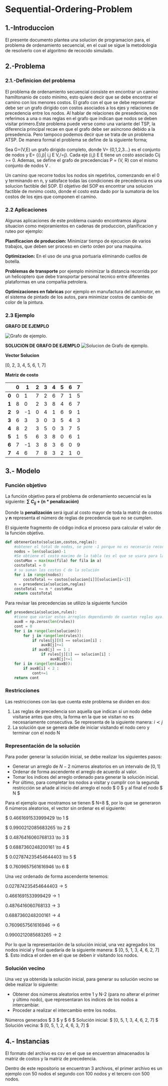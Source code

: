 # Sequential-Ordering-Problem

## 1.-Introduccion ##

El presente documento plantea una solucion de programacion para, el problema de ordenamiento secuencial, en el cual se sigue la metodologia de resolverlo con el algoritmo de recocido simulado.


## 2.-Problema ##

### 2.1.-Definicion del problema ###

El problema de ordenamiento secuencial consiste en encontrar un camino hamiltonanio de costo minimo, esto quiere decir que se debe encontrar el camino con los menores costos. El grafo con el que se debe representar debe ser un grafo dirigido con costos asociados a los ejes y relaciones de precedencia entre los nodos. Al hablar de relaciones de presedencia, nos referimos a una o mas reglas en el grafo que indican que nodos se deben visitar primero.Este problema puede verse como una variante del TSP, la diferencia principal recae en que el grafo debe ser asincrono debido a la presedencia. Pero tampoco podemos decir que se trata de un problema ATSP.
De manera formal el problema se define de la siguiente forma;

Sea G=(V,E) un grafo dirigido completo, donde V= {0,1,2,3...} es el conjunto de nodos y E= {(i,j)| i,j E V,/=j}. Cada eje (i,j) E E tiene un costo asociado Cij >= 0. Ademas, se define el grafo de precedencias P = (V, R) con el mismo conjunto de nodos V .

Un camino que recorre todos los nodos sin repetirlos, comenzando en el 0 y terminando en n, y satisface todas las condiciones de precedencia es una solucion factible del SOP. El objetivo del SOP es encontrar una solucion factible de mınimo costo, donde el costo esta dado por la sumatoria de los costos de los ejes que componen el camino.


### 2.2 Aplicaciones ###
Algunas aplicaciones de este problema cuando encontramos alguna situacion como mejoramientos en cadenas de produccion, planificacion y ruteo por ejemplo:

**Planificacion de produccion:** Minimizar tiempo de ejecucion de varios trabajos, que deben ser proceso en cierto orden por una maquina.

**Optimizacion:** En el uso de una grua portuaria eliminando cuellos de botella.

**Problemas de transporte** por ejemplo minimizar la distancia recorrida por un helicoptero que debe transportar personal tecnico entre diferentes plataformas en una compañia petrolera.

**Optimizaciones en fabricas** por ejemplo en manufactura del automotor, en el sistema de pintado de los autos, para minimizar costos de cambio de color de la pintura.

### 2.3 Ejemplo ### 
**GRAFO DE EJEMPLO**

![Grafo de ejemplo.](https://graphonline.ru/tmp/saved/hh/hhFcwtLeeqzqzogz.png)  

**SOLUCION DE GRAFO DE EJEMPLO**
![Solucion de Grafo de ejemplo.](https://graphonline.ru/tmp/saved/gY/gYHqUXAsCVVxnMec.png)

**Vector Solucion**

[0, 2, 3, 4, 5, 6, 1, 7]

**Matriz de costo**


| |0 |1 |2 |3 |4 |5 |6 |7 |
|--|--|--|--|--|--|--|--|--|
|**0** |0 |1 |7 |2 |6 |7 |1 |5 |
|**1** |8 |0 |2 |3 |8 |4 | 6 | 7 |
|**2** |9 |-1 |0 |4 |1 |6 |9 |1 |
|**3** |6 |3 |3 |0 |3 |5 |4 |3 |
|**4** |8 |2 |3 |5 |0 |3 |7 |5 |
|**5** |1 |5 |6 |3 |8 |0 |6 |1 |
|**6** |7 |-1 |3 |8 |3 |6 |0 |9 |
|**7** |4 |6 |7 |8 |3 |2 |1 |0 |


## 3.- Modelo
### Función objetivo
La función objetivo para el problema de ordenamiento secuencial es la siguiente: **$\sum$ $C_{ij}$ + (n * penalización)**

Donde la **penalización** será igual al costo mayor de toda la matriz de costos y **n** representa el número de reglas de precedencia que no se cumplen.

El siguiente fragmento de código indica el proceso para calcular el valor de la función objetivo.
```Python
def obtenerCosto(solucion,costos,reglas):
    #obtener el total de nodos, se pone -1 porque no es necesario recorrer el ultimo
    nodos = len(solucion)-1 
    #Se obtiene el costo maximo de la tabla (es el que se usara para la penalización)
    costoMax = max(max(fila) for fila in a)
    costoTotal = 0
    # su suman los costos C de la solución
    for i in range(nodos):
        costoTotal += costos[solucion[i]][solucion[i+1]] 
    n = presedencia(solucion,reglas)
    costoTotal += n * costoMax
    return costoTotal
```
Para revisar las precedencias se utilizo la siguiente función

```Python
def presedencia(solucion,rules):
    #tiene que variar estos arreglos dependiendo de cuantas reglas aya.
    auxB = np.zeros(len(rules))
    cont = 0
    for i in range(len(solucion)):
        for j in range(len(rules)):       
            if rules[j][0] == solucion[i] :
                auxB[j]+=1       
            if auxB[j] == 1 :
                if rules[j][1] == solucion[i] :
                    auxB[j]+=1               
    for i in range(len(auxB)):
        if auxB[i] < 2 :
            cont+=1
    return cont
```

### Restricciones

Las restricciones con las que cuenta este problema se dividen en dos:
1. Las reglas de precedencia son aquella que indican si un nodo debe visitarse antes que otro, la forma en la que se visitan no es necesariamente consecutiva. Se representa de la siguiente manera: $i ≺ j$
2. La solución que se genera debe de iniciar visitando el nodo cero y terminar con el nodo N

### Representación de la solución
Para poder generar la solución inicial, se debe realizar los siguientes pasos:
- Generar un arreglo de $N-2$ números aleatorios en un intervalo de $[0,1]$
- Ordenar de forma ascendente el arreglo de acuerdo al valor.
- Tomar los índices del arreglo ordenado para generar la solución inicial.
- Por último, para completar los nodos a visitar y cumplir con la segunda restricción se añade al inicio del arreglo el nodo $ 0 $ y al final el nodo $ N $

Para el ejemplo que mostramos se tienen $ N=8 $, por lo que se generaron 6 números aleatorios, el vector sin ordenar es el siguiente: 

$ 0.4661691533999429 \to 1 $

$ 0.9900212085683265 \to 2 $

$ 0.4876416060768133 \to 3 $

$ 0.6887360248200161 \to 4 $

$ 0.027874235454644403 \to 5 $ 

$ 0.7609657561616946 \to 6 $

Una vez ordenado de forma ascendente  tenemos: 

$0.027874235454644403 \to 5$

$0.4661691533999429 \to 1$

$0.4876416060768133 \to 3$

$0.6887360248200161 \to 4$

$0.7609657561616946 \to 6$

$0.9900212085683265 \to 2$

Por lo que la representación de la solución inicial, una vez agregados los nodos inicial y final quedaría de la siguiente manera: $ [0, 5, 1, 3, 4, 6, 2, 7] $. Esto indica el orden en el que se deben ir visitando los nodos.

### Solución vecino
Una vez ya obtenida la solución inicial, para generar su solución vecino se debe realizar lo siguiente:
- Obtener dos números aleatorios entre 1 y N-2 (para no alterar el primer y último nodo), que representaran los indices de los nodos a intercambiar.
- Proceder a realizar el intercambio entre los nodos.

Números generados $ 3 $ y  $ 6 $
Solución inicial: $ [0, 5, 1, 3, 4, 6, 2, 7] $
Solución vecina: $ [0, 5, 1, 2, 4, 6, 3, 7] $

## 4.- Instancias
El formato del archivo es csv en el que se encuentran almacenados la matriz de costos y la matriz de precedencia.

Dentro de este repositorio se encuentran 3 archivos, el primer archivo es un ejemplo con 50 nodos el segundo con 100 nodos y el tercero con 500 nodos.

